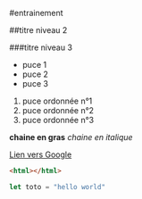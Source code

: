 #entrainement

##titre niveau 2

###titre niveau 3

- puce 1
- puce 2
- puce 3

1. puce ordonnée n°1
2. puce ordonnée n°2
3. puce ordonnée n°3

**chaine en gras**
*chaine en italique*

[Lien vers Google](https://www.google.com/)

```html
<html></html>
```

```javascript
let toto = "hello world"
```

